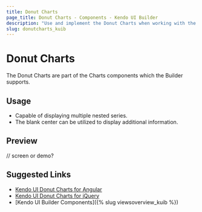 ```yaml
---
title: Donut Charts
page_title: Donut Charts - Components - Kendo UI Builder
description: "Use and implement the Donut Charts when working with the Kendo UI Builder tool for creating and managing Angular and AngularJS-based web applications."
slug: donutcharts_kuib
---
```


# Donut Charts

The Donut Charts are part of the Charts components which the Builder supports.

## Usage

* Capable of displaying multiple nested series.
* The blank center can be utilized to display additional information.

## Preview

// screen or demo?

## Suggested Links

* [Kendo UI Donut Charts for Angular](https://www.telerik.com/kendo-angular-ui/components/charts/series-types/donut/)
* [Kendo UI Donut Charts for jQuery](https://demos.telerik.com/kendo-ui/donut-charts/index)
* [Kendo UI Builder Components]({% slug viewsoverview_kuib %})
